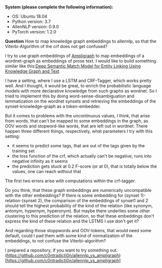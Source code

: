 **System (please complete the following information):**
 - OS: Ubuntu 18.04
 - Python version: 3.7
 - AllenNLP version: 0.9.0
 - PyTorch version: 1.2.0

**Question**
How to map knowledge graph embeddings to allennlp, so that the Viterbi-Algorithm of the crf does not get confused?

I try to use graph embeddings of [Ampligraph](https://github.com/Accenture/AmpliGraph) to map embeddings of a wordnet-graph as embeddings of prose text. I would like to build something similar like this:[Deep Semantic Match Model for Entity Linking Using Knowledge Graph and Text](https://www.sciencedirect.com/science/article/pii/S1877050918302813)

 I have a setting, where I use a LSTM and CRF-Tagger, which works pretty well. And I thought, it would be great, to enrich the probabilistic language models with more declarative knowledge from such graphs as wordnet.
 So I tried to implement this by doing word-sense-disambiguation and lemmatization on the wordnet synsets and retrieving the embeddings of the synset-knowledge-graph as a token-embedder.

 But it comes to problems with the uncontinuous values, I think, that arise from words, that can't be mapped to some embeddings in the graph, as OOV words and stopword-like words, that are left out in wordnet.
 There happen three different things, respectively, what parameters I try with this setting:

 * it seems to predict some tags, that are out of the tags given by the training set
 * the loss function of the crf, which actually can't be negative, runs into negative infinity as it seems
 * the prediction gets stuck at 0.2 F-score (or at 0), that is totally below the values, one can reach without that

The first two errors arise with computations within the crf-tagger.

Do you think, that these graph embeddings are numerically uncompatible with the other embeddings? If there is some embedding for (synset 1)-relation-(synset 2), the comparison of the embeddings of synset1 and 2 should tell the highest probability of the kind of the relation (like synonym, antonym, hypernym, hyperonym). But maybe there underlies some other clustering to this prediction of the relation, so that these embeddings don't express the kind of these relation and the LSTMS I use don't get it?

And regarding those stoppwords and OOV-tokens, that would need some default, could I pad them with some kind of normalization of the embeddings, to not confuse the Viterbi-algorithm?

I prepared a repository, if you want to try something out. (https://github.com/c0ntradicti0n/allennlp_vs_ampligraph)[https://github.com/c0ntradicti0n/allennlp_vs_ampligraph]




